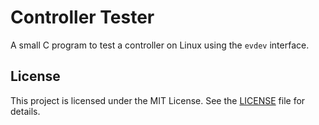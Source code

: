 # Controller Tester

A small C program to test a controller on Linux using the `evdev` interface.

## License

This project is licensed under the MIT License. See the [LICENSE](LICENSE) file for details.
